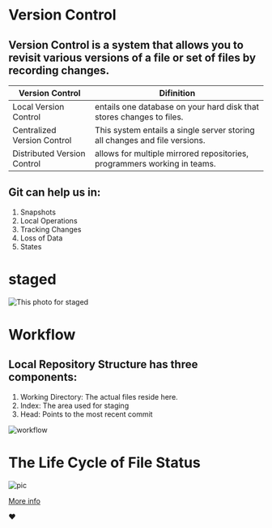 # Version Control

## Version Control is a system that allows you to revisit various versions of a file or set of files by recording changes.


Version Control                | Difinition 
-------------------------------|-------------------------------------------------------------------
Local Version Control          |entails one database on your hard disk that stores changes to files.
Centralized Version Control    |This system entails a single server storing all changes and file versions.
Distributed Version Control    |allows for multiple mirrored repositories, programmers working in teams.


## Git can help us in:
1. Snapshots
2. Local Operations
3. Tracking Changes
4. Loss of Data
5. States

# staged
![This photo for staged](https://blog.udemy.com/wp-content/uploads/2015/08/image066.png)


# Workflow

## Local Repository Structure has three components:

1. Working Directory: The actual files reside here.
2. Index: The area used for staging
3. Head: Points to the most recent commit

![workflow](https://blog.udemy.com/wp-content/uploads/2015/08/image036.png)


# The Life Cycle of File Status

![pic](https://blog.udemy.com/wp-content/uploads/2015/08/image006.png)

[More info](https://blog.udemy.com/git-tutorial-a-comprehensive-guide/#5)

:heart:
